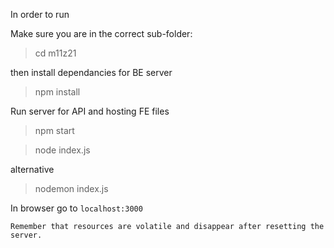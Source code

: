 In order to run

Make sure you are in the correct sub-folder:

> cd m11z21

then install dependancies for BE server

> npm install

Run server for API and hosting FE files

> npm start

> node index.js

alternative

> nodemon index.js

In browser go to `localhost:3000`

```Remember that resources are volatile and disappear after resetting the server.```